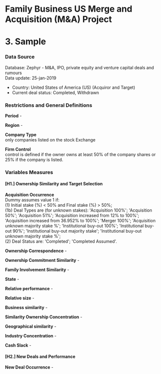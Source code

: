 # Family Business US Merge and Acquisition (M&A) Project

# 3. Sample  
  
### Data Source  
  Database: Zephyr - M&A, IPO, private equity and venture capital deals and rumours  
  Data update: 25-jan-2019  
  - Country: United States of America (US) (Acquiror and Target)  
  - Current deal status: Completed, Withdrawn  

### Restrictions and General Definitions  
**Period** -  
  
**Region** -  
  
**Company Type**  
only companies listed on the stock Exchange  
  
**Firm Control**  
control is defined if the owner owns at least 50% of the company shares or 25% if the company is listed.  
  
  
### Variables Measures  


#### [**H1.**] Ownership Similarity and Target Selection  

**Acquisition Occurrence**  
Dummy assumes value 1 if:  
(1) Initial stake (%)	< 50% and Final stake (%) > 50%;  
(1b) Deal Types are (for unknown stakes): 'Acquisition 100%'; 'Acquisition 50%'; 'Acquisition 51%'; 'Acquisition increased from 12% to 100%'; 'Acquisition increased from 36.952% to 100%'; 'Merger 100%'; 'Acquisition unknown majority stake %'; 'Institutional buy-out 100%'; 'Institutional buy-out 90%'; 'Institutional buy-out majority stake'; 'Institutional buy-out unknown majority stake %';  
(2) Deal Status are: 'Completed'; 'Completed Assumed'.  
  
  
**Ownership Correspondence** -  
  
**Ownership Commitment Similarity** -  
  
**Family Involvement Similarity** -  
  
**State** -  
  
**Relative performance** -  

**Relative size** -  
  
**Business similarity** -  
  
**Similarity Ownership Concentration** -  
  
**Geographical similarity** -  
  
**Industry Concentration** -  

**Cash Slack** -  
  
    
#### [**H2.**] New Deals and Performance  
  
**New Deal Occurrence** -  